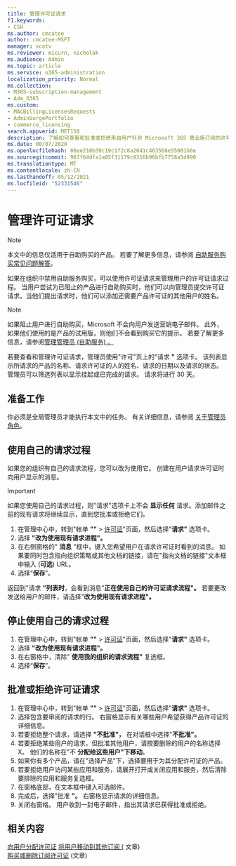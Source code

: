 ```yaml
---
title: 管理许可证请求
f1.keywords:
- CSH
ms.author: cmcatee
author: cmcatee-MSFT
manager: scotv
ms.reviewer: micurn, nicholak
ms.audience: Admin
ms.topic: article
ms.service: o365-administration
localization_priority: Normal
ms.collection:
- M365-subscription-management
- Adm_O365
ms.custom:
- MACBillingLicensesRequests
- AdminSurgePortfolio
- commerce_licensing
search.appverid: MET150
description: 了解如何查看和批准或拒绝来自用户针对 Microsoft 365 商业版订阅的许可证请求。
ms.date: 08/07/2020
ms.openlocfilehash: 06ee210b39c19c1f2c8a2041c463568e55001b6e
ms.sourcegitcommit: 967f64dfa1a05f31179c8316b96bfb7758a5d990
ms.translationtype: MT
ms.contentlocale: zh-CN
ms.lasthandoff: 05/12/2021
ms.locfileid: "52331546"
---
```

# <a name="manage-license-requests"></a>管理许可证请求

> [!NOTE]
> 本文中的信息仅适用于自助购买的产品。 若要了解更多信息，请参阅 [自助服务购买常见问题解答](../subscriptions/self-service-purchase-faq.md)。

如果在组织中禁用自助服务购买，可以使用许可证请求来管理用户的许可证请求过程。 当用户尝试为已阻止的产品进行自助购买时，他们可以向管理员提交许可证请求。当他们提出请求时，他们可以添加还需要产品许可证的其他用户的姓名。

> [!NOTE]
> 如果阻止用户进行自助购买，Microsoft 不会向用户发送营销电子邮件。 此外，如果他们使用的是产品的试用版，则他们不会看到购买它的提示。 若要了解更多信息，请参阅[管理管理员 (自助服务) 。 ](../subscriptions/manage-self-service-purchases-admins.md)

若要查看和管理许可证请求，管理员使用"许可"页上的"请求 **"** 选项卡。 该列表显示所请求的产品的名称、请求许可证的人的姓名、请求的日期以及请求的状态。 管理员可以筛选列表以显示挂起或已完成的请求。 请求将进行 30 天。

## <a name="before-you-begin"></a>准备工作

你必须是全局管理员才能执行本文中的任务。 有关详细信息，请参阅 [关于管理员角色](../../admin/add-users/about-admin-roles.md)。

## <a name="use-your-own-request-process"></a>使用自己的请求过程

如果您的组织有自己的请求流程，您可以改为使用它。 创建在用户请求许可证时向用户显示的消息。

> [!IMPORTANT]
> 如果您使用自己的请求过程，则"请求"选项卡上不会 **显示任何** 请求。添加邮件之前的现有请求将继续显示，直到您批准或拒绝它们。

1. 在管理中心中，转到"帐单 **""**  >  <a href="https://go.microsoft.com/fwlink/p/?linkid=842264" target="_blank">许可证</a>"页面，然后选择"**请求"** 选项卡。
2. 选择 **"改为使用现有请求进程"。**
3. 在右侧窗格的" **消息** "框中，键入您希望用户在请求许可证时看到的消息。 如果要同时包含指向组织策略或其他文档的链接，请在"指向文档的链接"文本框中输入 (**可选**) URL。
4. 选择“**保存**”。

返回到"请求 **"列表时**，会看到消息"**正在使用自己的许可证请求流程"。** 若要更改发送给用户的邮件，请选择"**改为使用现有请求进程"。**

## <a name="stop-using-your-own-request-process"></a>停止使用自己的请求过程

1. 在管理中心中，转到"帐单 **""**  >  <a href="https://go.microsoft.com/fwlink/p/?linkid=842264" target="_blank">许可证</a>"页面，然后选择"**请求"** 选项卡。
2. 选择 **"改为使用现有请求进程"。**
3. 在右窗格中，清除" **使用我的组织的请求流程"** 复选框。
4. 选择“**保存**”。

## <a name="approve-or-deny-a-license-request"></a>批准或拒绝许可证请求

1. 在管理中心中，转到"帐单 **""**  >  <a href="https://go.microsoft.com/fwlink/p/?linkid=842264" target="_blank">许可证</a>"页面，然后选择"**请求"** 选项卡。
2. 选择包含要审阅的请求的行。 右窗格显示有关哪些用户希望获得产品许可证的详细信息。
3. 若要拒绝整个请求，请选择 **"不批准"，** 在对话框中选择"**不批准"。**
4. 若要拒绝某些用户的请求，但批准其他用户，请按要删除的用户的名称选择 X。 他们的名称在"不 **分配给这些用户"下移动**。
5. 如果你有多个产品，请在"选择产品"下，选择要用于为其分配许可证的产品。
6. 若要拒绝用户访问某些应用和服务，请展开打开或关闭应用和服务，然后清除要排除的应用和服务复选框。
7. 在窗格底部，在文本框中键入可选邮件。
8. 完成后，选择"批准 **"。** 右窗格显示请求的详细信息。
9. 关闭右窗格。
    用户收到一封电子邮件，指出其请求已获得批准或拒绝。

## <a name="related-content"></a>相关内容

[向用户分配许可证](../../admin/manage/assign-licenses-to-users.md)
[将用户移动到其他订阅 (](../subscriptions/move-users-different-subscription.md) 文章) \
[购买或删除订阅许可证](buy-licenses.md) (文章) 

